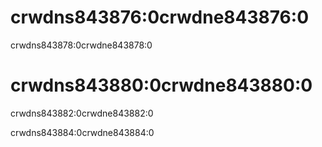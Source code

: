 # crwdns843876:0crwdne843876:0

crwdns843878:0crwdne843878:0

# crwdns843880:0crwdne843880:0

crwdns843882:0crwdne843882:0

crwdns843884:0crwdne843884:0